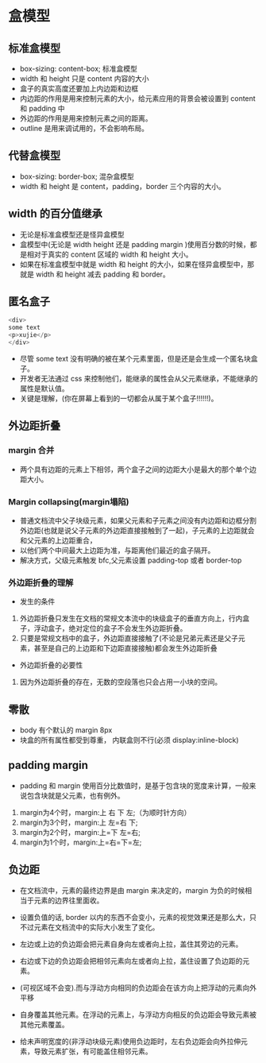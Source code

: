# 盒模型

## 标准盒模型

* box-sizing: content-box; 标准盒模型
* width 和 height 只是 content 内容的大小
* 盒子的真实高度还要加上内边距和边框
* 内边距的作用是用来控制元素的大小，给元素应用的背景会被设置到 content 和 padding 中
* 外边距的作用是用来控制元素之间的距离。
* outline 是用来调试用的，不会影响布局。

## 代替盒模型

* box-sizing: border-box; 混杂盒模型
* width 和 height 是 content，padding，border 三个内容的大小。

## width 的百分值继承

* 无论是标准盒模型还是怪异盒模型
* 盒模型中(无论是 width height 还是 padding margin )使用百分数的时候，都是相对于真实的 content 区域的 width 和 height 大小。
* 如果在标准盒模型中就是 width 和 height 的大小，如果在怪异盒模型中，那就是 width 和 height 减去 padding 和 border。

## 匿名盒子

```javascript
<div>
some text
<p>xujie</p>
</div>
```

* 尽管 some text 没有明确的被在某个元素里面，但是还是会生成一个匿名块盒子。
* 开发者无法通过 css 来控制他们，能继承的属性会从父元素继承，不能继承的属性是默认值。
* 关键是理解，(你在屏幕上看到的一切都会从属于某个盒子!!!!!!)。

## 外边距折叠

### margin 合并

* 两个具有边距的元素上下相邻，两个盒子之间的边距大小是最大的那个单个边距大小。

### Margin collapsing(margin塌陷)

* 普通文档流中父子块级元素，如果父元素和子元素之间没有内边距和边框分割外边距(也就是说父子元素的外边距直接接触到了一起)，子元素的上边距就会和父元素的上边距重合，
* 以他们两个中间最大上边距为准，与距离他们最近的盒子隔开。
* 解决方式，父级元素触发 bfc,父元素设置 padding-top 或者 border-top

### 外边距折叠的理解

* 发生的条件

1. 外边距折叠只发生在文档的常规文本流中的块级盒子的垂直方向上，行内盒子，浮动盒子，绝对定位的盒子不会发生外边距折叠。
2. 只要是常规文档中的盒子，外边距直接接触了(不论是兄弟元素还是父子元素，甚至是自己的上边距和下边距直接接触)都会发生外边距折叠

* 外边距折叠的必要性

1. 因为外边距折叠的存在，无数的空段落也只会占用一小块的空间。

## 零散

* body 有个默认的 margin 8px
* 块盒的所有属性都受到尊重， 内联盒则不行(必须 display:inline-block)

## padding margin

* padding 和 margin 使用百分比数值时，是基于包含块的宽度来计算，一般来说包含块就是父元素，也有例外。

1. margin为4个时，margin:上 右 下 左;（为顺时针方向）
2. margin为3个时，margin:上  左=右  下;
3. margin为2个时，margin:上=下  左=右;
4. margin为1个时，margin:上=右=下=左;

## 负边距

* 在文档流中，元素的最终边界是由 margin 来决定的，margin 为负的时候相当于元素的边界往里面收。
* 设置负值的话, border 以内的东西不会变小，元素的视觉效果还是那么大，只不过元素在文档流中的实际大小发生了变化。

* 左边或上边的负边距会把元素自身向左或者向上拉，盖住其旁边的元素。
* 右边或下边的负边距会把相邻元素向左或者向上拉，盖住设置了负边距的元素。
* (可视区域不会变).而与浮动方向相同的负边距会在该方向上把浮动的元素向外平移
* 自身覆盖其他元素。在浮动的元素上，与浮动方向相反的负边距会导致元素被其他元素覆盖。
* 给未声明宽度的(非浮动块级元素)使用负边距时，左右负边距会向外拉伸元素，导致元素扩张，有可能盖住相邻元素。
